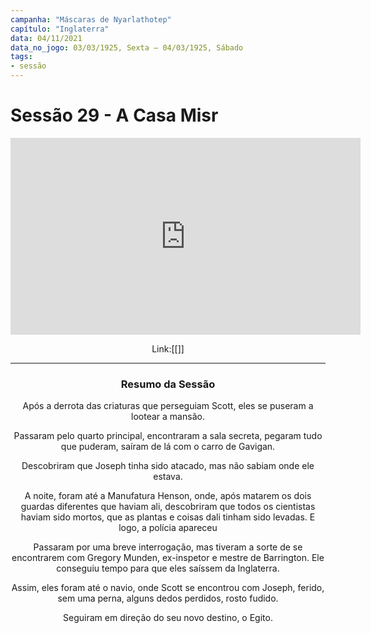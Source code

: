 ```yaml
---
campanha: "Máscaras de Nyarlathotep"
capítulo: "Inglaterra"
data: 04/11/2021
data_no_jogo: 03/03/1925, Sexta – 04/03/1925, Sábado
tags: 
- sessão
---
```

# Sessão 29 - A Casa Misr

<div align="center"><iframe width="560" height="315" src="https://www.youtube.com/embed/FidzRqZEW0I" title="YouTube video player" frameborder="0" allow="accelerometer; autoplay; clipboard-write; encrypted-media; gyroscope; picture-in-picture" allowfullscreen></iframe>

Link:[[]]

---

### Resumo da Sessão
Após a derrota das criaturas que perseguiam Scott, eles se puseram a lootear a mansão.

Passaram pelo quarto principal, encontraram a sala secreta, pegaram tudo que puderam, saíram de lá com o carro de Gavigan.

Descobriram que Joseph tinha sido atacado, mas não sabiam onde ele estava.

A noite, foram até a Manufatura Henson, onde, após matarem os dois guardas diferentes que haviam ali, descobriram que todos os cientistas haviam sido mortos, que as plantas e coisas dali tinham sido levadas. E logo, a polícia apareceu

Passaram por uma breve interrogação, mas tiveram a sorte de se encontrarem com Gregory Munden, ex-inspetor e mestre de Barrington. Ele conseguiu tempo para que eles saíssem da Inglaterra.

Assim, eles foram até o navio, onde Scott se encontrou com Joseph, ferido, sem uma perna, alguns dedos perdidos, rosto fudido.

Seguiram em direção do seu novo destino, o Egito.


